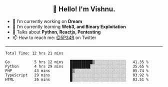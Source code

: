 <h2 align="center">👋 Hello! I'm Vishnu.</h2>


- 🔭 I’m currently working on **Dream**
- 🌱 I’m currently learning **Web3, and Binary Exploitation**
- 💬 Talks about **Python, Reactjs, Pentesting**
- 📫 How to reach me: [@5P34R](https://twitter.com/Vishnu27302693) on Twitter

---
<!--START_SECTION:waka-->

```text
Total Time: 12 hrs 21 mins

Go           5 hrs 12 mins   ██████████▒░░░░░░░░░░░░░░   41.35 %
Python       4 hrs 29 mins   █████████░░░░░░░░░░░░░░░░   35.65 %
PHP          43 mins         █▒░░░░░░░░░░░░░░░░░░░░░░░   05.74 %
TypeScript   29 mins         █░░░░░░░░░░░░░░░░░░░░░░░░   03.92 %
HTML         26 mins         █░░░░░░░░░░░░░░░░░░░░░░░░   03.51 %
```

<!--END_SECTION:waka-->
